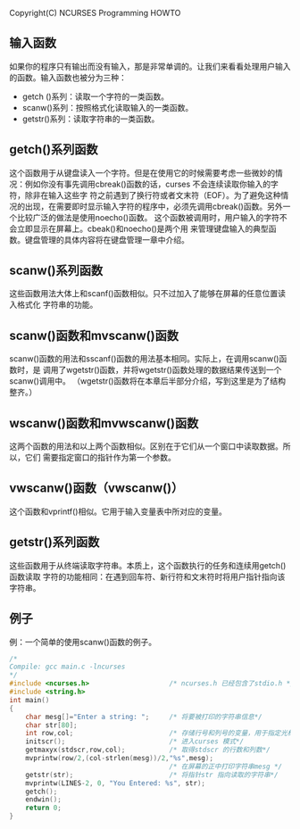 Copyright(C) NCURSES Programming HOWTO

## 输入函数

如果你的程序只有输出而没有输入，那是非常单调的。让我们来看看处理用户输入的函数。输入函数也被分为三种：

* getch ()系列：读取一个字符的一类函数。
* scanw()系列：按照格式化读取输入的一类函数。
* getstr()系列：读取字符串的一类函数。

## getch()系列函数

这个函数用于从键盘读入一个字符。但是在使用它的时候需要考虑一些微妙的情况：例如你没有事先调用cbreak()函数的话，curses 不会连续读取你输入的字符，除非在输入这些字
符之前遇到了换行符或者文末符（EOF）。为了避免这种情况的出现，在需要即时显示输入字符的程序中，必须先调用cbreak()函数。另外一个比较广泛的做法是使用noecho()函数。
这个函数被调用时，用户输入的字符不会立即显示在屏幕上。cbeak()和noecho()是两个用
来管理键盘输入的典型函数。键盘管理的具体内容将在键盘管理一章中介绍。

## scanw()系列函数

这些函数用法大体上和scanf()函数相似。只不过加入了能够在屏幕的任意位置读入格式化
字符串的功能。

## scanw()函数和mvscanw()函数

scanw()函数的用法和sscanf()函数的用法基本相同。实际上，在调用scanw()函数时，是
调用了wgetstr()函数，并将wgetstr()函数处理的数据结果传送到一个scanw()调用中。
（wgetstr()函数将在本章后半部分介绍，写到这里是为了结构整齐。）

## wscanw()函数和mvwscanw()函数

这两个函数的用法和以上两个函数相似。区别在于它们从一个窗口中读取数据。所以，它们
需要指定窗口的指针作为第一个参数。

## vwscanw()函数（vwscanw()）

这个函数和vprintf()相似。它用于输入变量表中所对应的变量。

## getstr()系列函数

这些函数用于从终端读取字符串。本质上，这个函数执行的任务和连续用getch()函数读取
字符的功能相同：在遇到回车符、新行符和文末符时将用户指针指向该字符串。

## 例子

例：一个简单的使用scanw()函数的例子。

```c
/*
Compile: gcc main.c -lncurses
*/
#include <ncurses.h>                    /* ncurses.h 已经包含了stdio.h */
#include <string.h>
int main()
{
    char mesg[]="Enter a string: ";     /* 将要被打印的字符串信息*/
    char str[80];
    int row,col;                        /* 存储行号和列号的变量，用于指定光标位置*/
    initscr();                          /* 进入curses 模式*/
    getmaxyx(stdscr,row,col);           /* 取得stdscr 的行数和列数*/
    mvprintw(row/2,(col-strlen(mesg))/2,"%s",mesg);
                                        /* 在屏幕的正中打印字符串mesg */
    getstr(str);                        /* 将指针str 指向读取的字符串*/
    mvprintw(LINES-2, 0, "You Entered: %s", str);
    getch();
    endwin();
    return 0;
}
```
